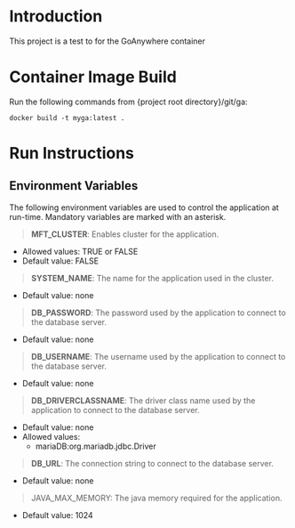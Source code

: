 # Introduction
This project is a test to for the GoAnywhere container

# Container Image Build
Run the following commands from {project root directory}/git/ga:
```
docker build -t myga:latest .
```

# Run Instructions
## Environment Variables

The following environment variables are used to control the application at run-time. Mandatory variables are marked with an asterisk.

> **MFT_CLUSTER**: Enables cluster for the application.
- Allowed values: TRUE or FALSE
- Default value: FALSE

> **SYSTEM_NAME**: The name for the application used in the cluster.
- Default value: none

> **DB_PASSWORD**: The password used by the application to connect to the database server.
- Default value: none

> **DB_USERNAME**: The username used by the application to connect to the database server.
- Default value: none

> **DB_DRIVERCLASSNAME**: The driver class name used by the application to connect to the database server.
- Default value: none
- Allowed values: 
    - mariaDB:org.mariadb.jdbc.Driver

> **DB_URL**: The connection string to connect to the database server.
- Default value: none

> JAVA_MAX_MEMORY: The java memory required for the application.
- Default value: 1024
